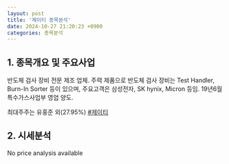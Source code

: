 ```yaml
---
layout: post
title: '제이티 종목분석'
date: 2024-10-27 21:20:23 +0900
categories: 종목분석
---
```


## 1. 종목개요 및 주요사업

반도체 검사 장비 전문 제조 업체. 주력 제품으로 반도체 검사 장비는 Test Handler, Burn-In Sorter 등이 있으며, 주요고객은 삼성전자, SK hynix, Micron 등임. 19년6월 특수가스사업부 영업 양도.

최대주주는 유홍준 외(27.95%)
[#제이티](#)

## 2. 시세분석

No price analysis available

